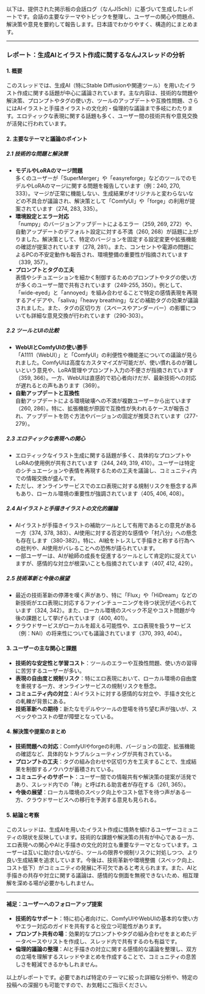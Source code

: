 以下は、提供された掲示板の会話ログ（なんJ(5ch)）に基づいて生成したレポートです。会話の主要なテーマやトピックを整理し、ユーザーの関心や問題点、解決策や意見を要約して報告します。日本語でわかりやすく、構造的にまとめます。

---

### **レポート：生成AIとイラスト作成に関するなんJスレッドの分析**

#### **1. 概要**
このスレッドでは、生成AI（特にStable Diffusionや関連ツール）を用いたイラスト作成に関する話題が中心に議論されています。主な内容は、技術的な問題や解決策、プロンプトやタグの使い方、ツールのアップデートや互換性問題、さらにはAIイラストと手描きイラストの文化的・倫理的な議論まで多岐にわたります。エロティックな表現に関する話題も多く、ユーザー間の技術共有や意見交換が活発に行われています。

#### **2. 主要なテーマと議論のポイント**

##### **2.1 技術的な問題と解決策**
- **モデルやLoRAのマージ問題**  
  多くのユーザーが「SuperMerger」や「easyreforge」などのツールでのモデルやLoRAのマージに関する問題を報告しています（例：240, 270, 333）。マージが正常に機能しない、生成結果がオリジナルと変わらないなどの不具合が議論され、解決策として「ComfyUI」や「forge」の利用が提案されています（274, 283, 335）。
- **環境設定とエラー対応**  
  「numpy」のバージョンアップデートによるエラー（259, 269, 272）や、自動アップデートのデフォルト設定に対する不満（260, 268）が話題に上がりました。解決策として、特定のバージョンを固定する設定変更や拡張機能の確認が提案されています（278, 281）。また、コンセントや電源の問題によるPCの不安定動作も報告され、環境整備の重要性が指摘されています（339, 357）。
- **プロンプトとタグの工夫**  
  表情やシチュエーションを細かく制御するためのプロンプトやタグの使い方が多くのユーザー間で共有されています（249-255, 350）。例として、「wide-eyed」と「annoyed」を組み合わせることで特定の感情表現を再現するアイデアや、「saliva」「heavy breathing」などの補助タグの効果が議論されました。また、タグの区切り方（スペースやアンダーバー）の影響についても詳細な意見交換が行われています（290-303）。

##### **2.2 ツールとUIの比較**
- **WebUIとComfyUIの使い勝手**  
  「A1111（WebUI）」と「ComfyUI」の利便性や機能差についての議論が見られました。ComfyUIは高度なカスタマイズが可能だが、使い慣れるのが難しいという意見や、LoRA管理やプロンプト入力の不便さが指摘されています（359, 366）。一方、WebUIは直感的で初心者向けだが、最新技術への対応が遅れるとの声もあります（369）。
- **自動アップデートと互換性**  
  自動アップデートによる環境破壊への不満が複数ユーザーから出ています（260, 286）。特に、拡張機能が原因で互換性が失われるケースが報告され、アップデートを防ぐ方法やバージョンの固定が推奨されています（277-279）。

##### **2.3 エロティックな表現への関心**
- エロティックなイラスト生成に関する話題が多く、具体的なプロンプトやLoRAの使用例が共有されています（244, 249, 319, 410）。ユーザーは特定のシチュエーションや表情を再現するための工夫を議論し、コミュニティ内での情報交換が盛んです。
- ただし、オンラインサービスでのエロ表現に対する規制リスクを懸念する声もあり、ローカル環境の重要性が強調されています（405, 406, 408）。

##### **2.4 AIイラストと手描きイラストの文化的議論**
- AIイラストが手描きイラストの補助ツールとして有用であるとの意見がある一方（374, 378, 383）、AI使用に対する否定的な感情や「村八分」への懸念も存在します（380-382）。特に、AI絵をトレスして手描きと称する行為への批判や、AI使用がバレることへの恐怖が語られています。
- 一部ユーザーは、AIが絵師の成長を促進するツールとして肯定的に捉えていますが、感情的な対立が根深いことも指摘されています（407, 412, 429）。

##### **2.5 技術革新と今後の展望**
- 最近の技術革新の停滞を嘆く声があり、特に「Flux」や「HiDream」などの新技術がエロ表現に対応するファインチューニングを待つ状況が述べられています（324, 342）。また、ローカル環境のスペック不足やコスト問題が今後の課題として挙げられています（400, 401）。
- クラウドサービスがローカルを超える可能性や、エロ表現を扱うサービス（例：NAI）の将来性についても議論されています（370, 393, 404）。

#### **3. ユーザーの主な関心と課題**
- **技術的な安定性と学習コスト**：ツールのエラーや互換性問題、使い方の習得に苦労するユーザーが多い。
- **表現の自由度と規制リスク**：特にエロ表現において、ローカル環境の自由度を重視する一方、オンラインサービスの規制リスクを懸念。
- **コミュニティ内の対立**：AIイラストに対する感情的な対立や、手描き文化との軋轢が背景にある。
- **技術革新への期待**：新たなモデルやツールの登場を待ち望む声が強いが、スペックやコストの壁が障壁となっている。

#### **4. 解決策や提案のまとめ**
- **技術問題への対応**：ComfyUIやforgeの利用、バージョンの固定、拡張機能の確認など、具体的なトラブルシューティングが共有されている。
- **プロンプトの工夫**：タグの組み合わせや区切り方を工夫することで、生成結果を制御するノウハウが蓄積されている。
- **コミュニティのサポート**：ユーザー間での情報共有や解決策の提案が活発であり、スレッド内での「神」と呼ばれる助言者が存在する（261, 365）。
- **今後の展望**：ローカル環境のスペック向上やコスト低下を待つ声がある一方、クラウドサービスへの移行を予測する意見も見られる。

#### **5. 結論と考察**
このスレッドは、生成AIを用いたイラスト作成に情熱を傾けるユーザーコミュニティの現状を反映しています。技術的な課題や解決策の共有が中心である一方、エロ表現への関心やAIと手描きの文化的対立も重要なテーマとなっています。ユーザーは互いに助け合いながら、ツールの限界や規制リスクに対処しつつ、より良い生成結果を追求しています。今後は、技術革新や環境整備（スペック向上、コスト低下）がコミュニティの発展に不可欠であると考えられます。また、AIと手描きの共存や対立に関する議論は、感情的な側面を無視できないため、相互理解を深める場が必要かもしれません。

---

#### **補足：ユーザーへのフォローアップ提案**
- **技術的なサポート**：特に初心者向けに、ComfyUIやWebUIの基本的な使い方やエラー対応のガイドを共有すると役立つ可能性があります。
- **プロンプト共有の場**：効果的なプロンプトやタグの組み合わせをまとめたデータベースやリストを作成し、スレッド内で共有するのも有益です。
- **倫理的議論の整理**：AIと手描きの対立に関する感情的な議論を整理し、双方の立場を理解するスレッドやまとめを作成することで、コミュニティの息苦しさを軽減できるかもしれません。

以上がレポートです。必要であれば特定のテーマに絞った詳細な分析や、特定の投稿への深掘りも可能ですので、お気軽にご指示ください。